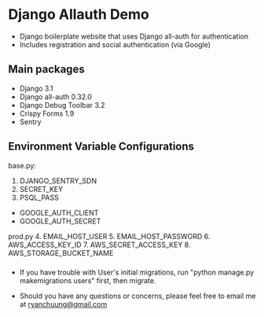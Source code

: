 # Django Allauth Demo

- Django boilerplate website that uses Django all-auth for authentication
- Includes registration and social authentication (via Google)

## Main packages
- Django 3.1
- Django all-auth 0.32.0
- Django Debug Toolbar 3.2
- Crispy Forms 1.9
- Sentry

## Environment Variable Configurations
base.py:
1. DJANGO_SENTRY_SDN
2. SECRET_KEY
3. PSQL_PASS
- GOOGLE_AUTH_CLIENT
- GOOGLE_AUTH_SECRET

prod.py
4. EMAIL_HOST_USER
5. EMAIL_HOST_PASSWORD
6. AWS_ACCESS_KEY_ID
7. AWS_SECRET_ACCESS_KEY
8. AWS_STORAGE_BUCKET_NAME


###
- If you have trouble with User's initial migrations, run "python manage.py makemigrations users" first, then migrate.

- Should you have any questions or concerns, please feel free to email me at ryanchuung@gmail.com